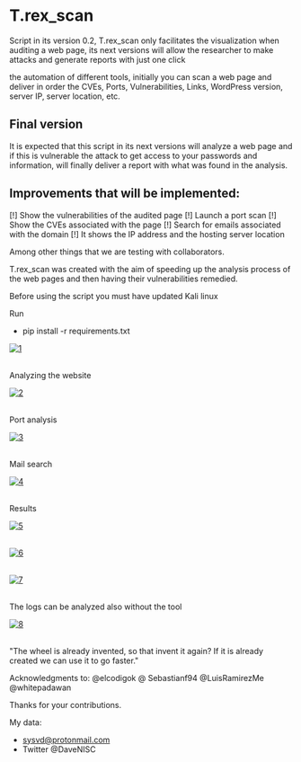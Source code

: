 # T.rex_scan
Script in its version 0.2, T.rex_scan only facilitates the visualization when auditing a web page, its next versions will allow the researcher to make attacks and generate reports with just one click

the automation of different tools, initially you can scan a web page and deliver in order the CVEs, Ports, Vulnerabilities, Links, WordPress version, server IP, server location, etc.

<h2>Final version </h2>

It is expected that this script in its next versions will analyze a web page and if this is vulnerable the attack to get access to your passwords and information, will finally deliver a report with what was found in the analysis.

<h2>Improvements that will be implemented:</h2>

[!]  Show the vulnerabilities of the audited page
[!]  Launch a port scan
[!]  Show the CVEs associated with the page
[!]  Search for emails associated with the domain
[!]  It shows the IP address and the hosting server location

Among other things that we are testing with collaborators.

T.rex_scan was created with the aim of speeding up the analysis process of the web pages and then having their vulnerabilities remedied.

Before using the script you must have updated Kali linux

Run
- pip install -r requirements.txt 

<a href="https://ibb.co/cbeGq7"><img src="https://preview.ibb.co/jBu5iS/1.png" alt="1" border="0"></a><br /><a target='_blank' href=''></a><br />

Analyzing the website

<a href="https://ibb.co/fTLZtS"><img src="https://preview.ibb.co/ewk0YS/2.png" alt="2" border="0"></a><br /><a target='_blank' href=''></a><br />

Port analysis

<a href="https://ibb.co/j9d9Sn"><img src="https://preview.ibb.co/ejZinn/3.png" alt="3" border="0"></a><br /><a target='_blank' href=''></a><br />

Mail search

<a href="https://ibb.co/fxPYnn"><img src="https://preview.ibb.co/gNH8L7/4.png" alt="4" border="0"></a><br /><a target='_blank' href=''></a><br />

Results

<a href="https://ibb.co/cBPhV7"><img src="https://preview.ibb.co/dhFZcn/5.png" alt="5" border="0"></a><br /><a target='_blank' href=''></a><br />

<a href="https://ibb.co/caUoL7"><img src="https://preview.ibb.co/ghPcDS/6.png" alt="6" border="0"></a><br /><a target='_blank' href=''></a><br />

<a href="https://ibb.co/cvQNV7"><img src="https://preview.ibb.co/g2LBOS/7.png" alt="7" border="0"></a><br /><a target='_blank' href=''></a><br />

The logs can be analyzed also without the tool

<a href="https://ibb.co/cuxQiS"><img src="https://preview.ibb.co/nKxQiS/8.png" alt="8" border="0"></a><br /><a target='_blank' href=''></a><br />


"The wheel is already invented, so that invent it again? If it is already created we can use it to go faster."

Acknowledgments to: @elcodigok @ Sebastianf94 @LuisRamirezMe @whitepadawan

Thanks for your contributions.

My data:

- sysvd@protonmail.com
- Twitter @DaveNISC
